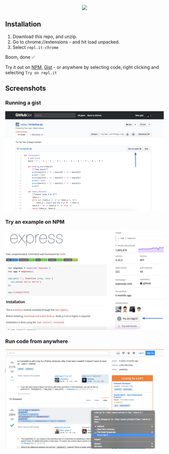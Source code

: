 <p align="center">
  <img src="https://dsh.re/84837">
</p>

## Installation
1. Download this repo, and unzip.
2. Go to chrome://extensions - and hit load unpacked.
3. Select `repl.it-chrome`

Boom, done ✅

Try it out on [NPM](https://www.npmjs.com/package/express), [Gist](https://gist.github.com/anlai2/94a4cb49b4807995c04020e1154ee5a4#) - or anywhere by selecting code, right clicking and selecting `Try on repl.it`

## Screenshots

### Running a gist
![](store-images/gist.png)

### Try an example on NPM
![](store-images/npm.png)

### Run code from anywhere
![](store-images/context%20menu.png)
